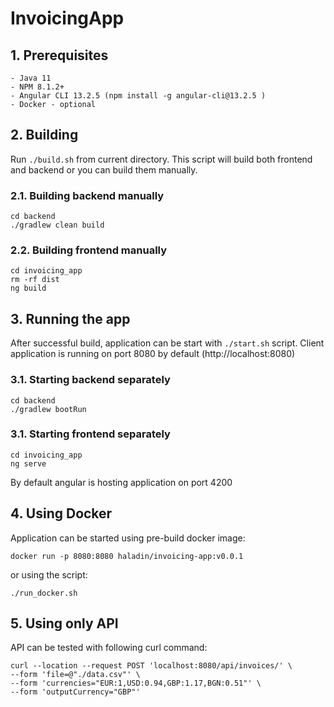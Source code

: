 # InvoicingApp

## 1. Prerequisites

    - Java 11
    - NPM 8.1.2+
    - Angular CLI 13.2.5 (npm install -g angular-cli@13.2.5 )
    - Docker - optional

## 2. Building

Run `./build.sh` from current directory. This script will build both frontend and backend or you can build them manually.

### 2.1. Building backend manually 

```
cd backend
./gradlew clean build
```

### 2.2. Building frontend manually

```
cd invoicing_app
rm -rf dist
ng build
```

## 3. Running the app

After successful build, application can be start with `./start.sh` script. Client application is running on port 8080 by default (http://localhost:8080)

### 3.1. Starting backend separately  

```
cd backend
./gradlew bootRun
```

### 3.1. Starting frontend separately  

```
cd invoicing_app
ng serve
```

By default angular is hosting application on port 4200

## 4. Using Docker

Application can be started using pre-build docker image:
```
docker run -p 8080:8080 haladin/invoicing-app:v0.0.1
```
or using the script:
```
./run_docker.sh
```

## 5. Using only API 

API can be tested with following curl command:
```
curl --location --request POST 'localhost:8080/api/invoices/' \
--form 'file=@"./data.csv"' \
--form 'currencies="EUR:1,USD:0.94,GBP:1.17,BGN:0.51"' \
--form 'outputCurrency="GBP"'
```
